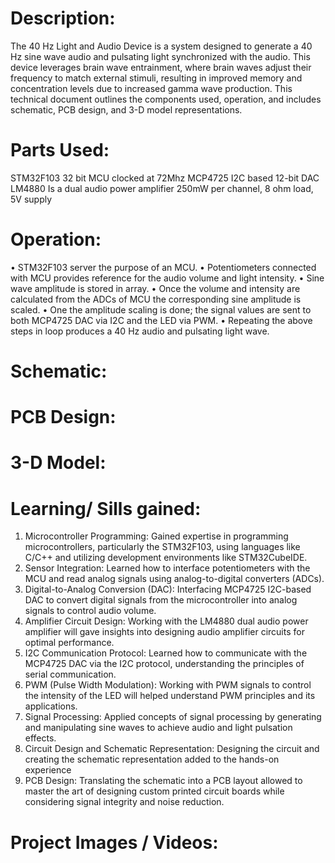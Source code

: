 # Description:
The 40 Hz Light and Audio Device is a system designed to generate a 40 Hz sine wave audio and pulsating light synchronized with the audio. This device leverages brain wave entrainment, where brain waves adjust their frequency to match external stimuli, resulting in improved memory and concentration levels due to increased gamma wave production. This technical document outlines the components used, operation, and includes schematic, PCB design, and 3-D model representations.

# Parts Used:
STM32F103	32 bit MCU clocked at 72Mhz
MCP4725	I2C based 12-bit DAC
LM4880	Is a dual audio power amplifier 250mW per channel, 8 ohm load, 5V supply

# Operation:
•	STM32F103 server the purpose of an MCU.
•	Potentiometers connected with MCU provides reference for the audio volume and light intensity.
•	Sine wave amplitude is stored in array.
•	Once the volume and intensity are calculated from the ADCs of MCU the corresponding sine amplitude is scaled.
•	One the amplitude scaling is done; the signal values are sent to both MCP4725 DAC via I2C and the LED via PWM.
•	Repeating the above steps in loop produces a 40 Hz audio and pulsating light wave.

# Schematic: 
 
# PCB Design:
      

# 3-D Model:

 

# Learning/ Sills gained:
1.	Microcontroller Programming: Gained expertise in programming microcontrollers, particularly the STM32F103, using languages like C/C++ and utilizing development environments like STM32CubeIDE.
2.	Sensor Integration: Learned how to interface potentiometers with the MCU and read analog signals using analog-to-digital converters (ADCs).
3.	Digital-to-Analog Conversion (DAC): Interfacing MCP4725 I2C-based DAC to convert digital signals from the microcontroller into analog signals to control audio volume.
4.	Amplifier Circuit Design: Working with the LM4880 dual audio power amplifier will gave insights into designing audio amplifier circuits for optimal performance.
5.	I2C Communication Protocol: Learned how to communicate with the MCP4725 DAC via the I2C protocol, understanding the principles of serial communication.
6.	PWM (Pulse Width Modulation): Working with PWM signals to control the intensity of the LED will helped understand PWM principles and its applications.
7.	Signal Processing: Applied concepts of signal processing by generating and manipulating sine waves to achieve audio and light pulsation effects.
8.	Circuit Design and Schematic Representation: Designing the circuit and creating the schematic representation added to the hands-on experience
9.	PCB Design: Translating the schematic into a PCB layout allowed to master the art of designing custom printed circuit boards while considering signal integrity and noise reduction.

# Project Images / Videos:

